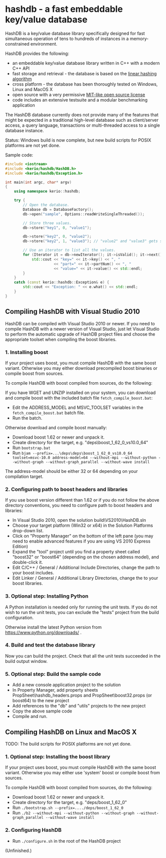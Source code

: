 hashdb - a fast embeddable key/value database
=============================================

HashDB is a key/value database library specifically designed for fast simultaneous operation of tens to hundreds of instances in a memory-constrained environment.

HashDB provides the following:

* an embeddable key/value database library written in C++ with a modern C++ API
* fast storage and retrieval - the database is based on the [linear hashing algorithm](https://en.wikipedia.org/wiki/Linear_hashing)
* cross platform - the database has been thoroughly tested on Windows, Linux and MacOS X
* open source with a very permissive [MIT-like open source license](LICENSE.txt)
* code includes an extensive testsuite and a modular benchmarking application

The HashDB database currently does not provide many of the features that might be expected in a traditional high-level database such as client/server access,
a query language, transactions or multi-threaded access to a single database instance.

Status: Windows build is now complete, but new build scripts for POSIX platforms are not yet done.

Sample code:

```C++
#include <iostream>
#include <kerio/hashdb/HashDB.h>
#include <kerio/hashdb/Exception.h>

int main(int argc, char* argv)
{
    using namespace kerio::hashdb;

    try {
        // Open the database.
        Database db = DatabaseFactory();
        db->open("sample", Options::readWriteSingleThreaded());

        // Store three values.
        db->store("key1", 0, "value1");

        db->store("key2", 0, "value2");
        db->store("key2", 1, "value3"); // "value2" and "value3" gets stored to the same bucket.

        // Use an iterator to list all the values.
        for (Iterator it = db->newIterator(); it->isValid(); it->next()) {
            std::cout << "key=" << it->key() << ", "
                      << "part=" << it->partNum() << ", "
                      << "value=" << it->value() << std::endl;
        }
    }
    catch (const kerio::hashdb::Exception& e) {
        std::cout << "Exception: " << e.what() << std::endl;
    }
}
```


Compiling HashDB with Visual Studio 2010
----------------------------------------

HashDB can be compiled with Visual Studio 2010 or newer. If you need to compile HashDB with a newer version of Visual Studio, 
just let Visual Studio to perform the automatic upgrade of HashDB project files and choose the appropriate toolset when compiling the 
boost libraries.

### 1. Installing boost

If your project uses boost, you must compile HashDB with the same boost variant.
Otherwise you may either download precompiled boost binaries or compile boost from sources.

To compile HashDB with boost compiled from sources, do the following:

If you have WGET and UNZIP installed on your system, you can download and compile boost with the included batch file `fetch_compile_boost.bat`:
* Edit the ADDRESS_MODEL and MSVC_TOOLSET variables in the `fetch_compile_boost.bat` batch file.
* Run the batch.

Otherwise download and compile boost manually:
* Download boost 1.62 or newer and unpack it.
* Create directory for the target, e.g. "deps\boost_1_62_0_vs10.0_64"
* Run `bootstrap.bat`
* Run `bjam --prefix=...\deps\deps\boost_1_62_0_vs10.0_64 toolset=msvc-10.0 address-model=64 --without-mpi --without-python --without-graph --without-graph_parallel --without-wave install`

The address-model should be either 32 or 64 depending on your compilation target.

### 2. Configuring path to boost headers and libraries

If you use boost version different than 1.62 or if you do not follow the above directory conventions, you need to configure path to boost headers and libraries:
* In Visual Studio 2010, open the solution build\VS2010\HashDB.sln
* Choose your target platform (Win32 or x64) in the Solution Platforms drop-down list.
* Click on "Property Manager" on the bottom of the left pane (you may need to enable advanced features if you are using VS 2010 Express Edition)
* Expand the "tool" project until you find a property sheet called "boost32" or "boost64" (depending on the chosen address model), and double-click it.
* Edit C/C++ / General / Additional Include Directories, change the path to your boost includes.
* Edit Linker / General / Additional Library Directories, change the to your boost libraries.

### 3. Optional step: Installing Python

A Python installation is needed only for running the unit tests. 
If you do not wish to run the unit tests, you can exclude the "tests" project from the build configuration.

Otherwise install the latest Python version from https://www.python.org/downloads/ .

### 4. Build and test the database library

Now you can build the project. Check that all the unit tests succeeded in the build output window.

### 5. Optional step: Build the sample code

* Add a new console application project to the solution
* In Property Manager, add property sheets PropSheet\hashdb_headers.props and PropSheet\boost32.props (or boost64) to the new project
* Add references to the "db" and "utils" projects to the new project
* Copy the above sample code
* Compile and run.


Compiling HashDB on Linux and MacOS X
-------------------------------------

TODO: The build scripts for POSIX platforms are not yet done.

### 1. Optional step: Installing the boost library

If your project uses boost, you must compile HashDB with the same boost variant.
Otherwise you may either use 'system' boost or compile boost from sources.

To compile HashDB with boost compiled from sources, do the following:

* Download boost 1.62 or newer and unpack it.
* Create directory for the target, e.g. "deps/boost_1_62_0"
* Run `./bootstrap.sh --prefix=..../deps/boost_1_62_0`
* Run `./b2 --without-mpi --without-python --without-graph --without-graph_parallel --without-wave install`

### 2. Configuring HashDB

* Run `./configure.sh` in the root of the HashDB project

(Unfinished.)
